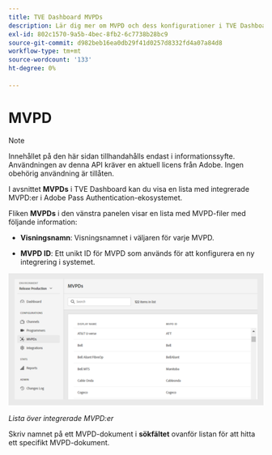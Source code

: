 ```yaml
---
title: TVE Dashboard MVPDs
description: Lär dig mer om MVPD och dess konfigurationer i TVE Dashboard.
exl-id: 802c1570-9a5b-4bec-8fb2-6c7738b28bc9
source-git-commit: d982beb16ea0db29f41d0257d8332fd4a07a84d8
workflow-type: tm+mt
source-wordcount: '133'
ht-degree: 0%

---
```


# MVPD

>[!NOTE]
>
>Innehållet på den här sidan tillhandahålls endast i informationssyfte. Användningen av denna API kräver en aktuell licens från Adobe. Ingen obehörig användning är tillåten.

I avsnittet **MVPDs** i TVE Dashboard kan du visa en lista med integrerade MVPD:er i Adobe Pass Authentication-ekosystemet.

Fliken **MVPDs** i den vänstra panelen visar en lista med MVPD-filer med följande information:

* **Visningsnamn**: Visningsnamnet i väljaren för varje MVPD.

* **MVPD ID**: Ett unikt ID för MVPD som används för att konfigurera en ny integrering i systemet.

![Lista över integrerade MVPD:er](../assets/tve-dashboard/new-tve-dashboard/mvpds/mvpds-list-view.png)

*Lista över integrerade MVPD:er*

Skriv namnet på ett MVPD-dokument i **sökfältet** ovanför listan för att hitta ett specifikt MVPD-dokument.

